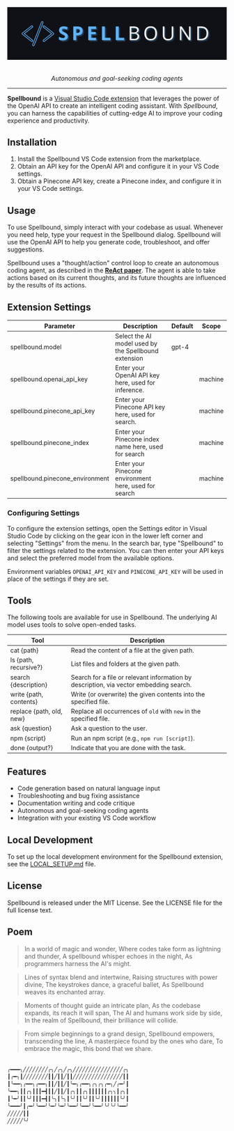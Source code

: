 <a href="https://github.com/agentitive/spellbound#readme">
  <img src=https://raw.githubusercontent.com/agentitive/spellbound/main/assets/logo.png>
</a>

<br>
<br>

<p align="center">
  <i>Autonomous and goal-seeking coding agents</i>
</p>

---

**Spellbound** is a [Visual Studio Code extension](https://marketplace.visualstudio.com/items?itemName=mpoteat-vsce.spellbound) that leverages the power of the OpenAI API to create an intelligent coding assistant. With _Spellbound_, you can harness the capabilities of cutting-edge AI to improve your coding experience and productivity.

## Installation

1. Install the Spellbound VS Code extension from the marketplace.
2. Obtain an API key for the OpenAI API and configure it in your VS Code settings.
3. Obtain a Pinecone API key, create a Pinecone index, and configure it in your VS Code settings.

## Usage

To use Spellbound, simply interact with your codebase as usual. Whenever you need help, type your request in the Spellbound dialog. Spellbound will use the OpenAI API to help you generate code, troubleshoot, and offer suggestions.

Spellbound uses a "thought/action" control loop to create an autonomous coding agent, as described in the **[ReAct paper](https://arxiv.org/abs/2210.03629)**. The agent is able to take actions based on its current thoughts, and its future thoughts are influenced by the results of its actions.

## Extension Settings

| Parameter                       | Description                                          | Default | Scope   |
| ------------------------------- | ---------------------------------------------------- | ------- | ------- |
| spellbound.model                | Select the AI model used by the Spellbound extension | gpt-4   |         |
| spellbound.openai_api_key       | Enter your OpenAI API key here, used for inference.  |         | machine |
| spellbound.pinecone_api_key     | Enter your Pinecone API key here, used for search.   |         | machine |
| spellbound.pinecone_index       | Enter your Pinecone index name here, used for search |         | machine |
| spellbound.pinecone_environment | Enter your Pinecone environment here, used for search |         | machine |

### Configuring Settings

To configure the extension settings, open the Settings editor in Visual Studio Code by clicking on the gear icon in the lower left corner and selecting "Settings" from the menu. In the search bar, type "Spellbound" to filter the settings related to the extension. You can then enter your API keys and select the preferred model from the available options.

Environment variables `OPENAI_API_KEY` and `PINECONE_API_KEY` will be used in place of the settings if they are set.

## Tools

The following tools are available for use in Spellbound. The underlying AI model uses tools to solve open-ended tasks.

| Tool                     | Description                                                                            |
| ------------------------ | -------------------------------------------------------------------------------------- |
| cat {path}               | Read the content of a file at the given path.                                          |
| ls {path, recursive?}    | List files and folders at the given path.                                              |
| search {description}     | Search for a file or relevant information by description, via vector embedding search. |
| write {path, contents}   | Write (or overwrite) the given contents into the specified file.                       |
| replace {path, old, new} | Replace all occurrences of `old` with `new` in the specified file.                     |
| ask {question}           | Ask a question to the user.                                                            |
| npm {script}             | Run an npm script (e.g., `npm run [script]`).                                          |
| done {output?}           | Indicate that you are done with the task.                                              |

## Features

- Code generation based on natural language input
- Troubleshooting and bug fixing assistance
- Documentation writing and code critique
- Autonomous and goal-seeking coding agents
- Integration with your existing VS Code workflow

## Local Development

To set up the local development environment for the Spellbound extension, see the [LOCAL_SETUP.md](LOCAL_SETUP.md) file.

## License

Spellbound is released under the MIT License. See the LICENSE file for the full license text.

## Poem

> In a world of magic and wonder,
> Where codes take form as lightning and thunder,
> A spellbound whisper echoes in the night,
> As programmers harness the AI's might.

> Lines of syntax blend and intertwine,
> Raising structures with power divine,
> The keystrokes dance, a graceful ballet,
> As Spellbound weaves its enchanted array.

> Moments of thought guide an intricate plan,
> As the codebase expands, its reach it will span,
> The AI and humans work side by side,
> In the realm of Spellbound, their brilliance will collide.

> From simple beginnings to a grand design,
> Spellbound empowers, transcending the line,
> A masterpiece found by the ones who dare,
> To embrace the magic, this bond that we share.

```sh

╭━━━╮╱╱╱╱╱╱╱╱╭╮╱╭╮╱╭╮╱╱╱╱╱╱╱╱╱╱╱╱╱╱╱╱╭╮
┃╭━╮┃╱╱╱╱╱╱╱╱┃┃╱┃┃╱┃┃╱╱╱╱╱╱╱╱╱╱╱╱╱╱╱╱┃┃
┃╰━━╮╭━━╮╭━━╮┃┃╱┃┃╱┃╰━╮╭━━╮╭╮╭╮╭━╮╱╭━╯┃
╰━━╮┃┃╭╮┃┃┃━┫┃┃╱┃┃╱┃╭╮┃┃╭╮┃┃┃┃┃┃╭╮╮┃╭╮┃
┃╰━╯┃┃╰╯┃┃┃━┫┃╰╮┃╰╮┃╰╯┃┃╰╯┃┃╰╯┃┃┃┃┃┃╰╯┃
╰━━━╯┃╭━╯╰━━╯╰━╯╰━╯╰━━╯╰━━╯╰━━╯╰╯╰╯╰━━╯
╱╱╱╱╱┃┃
╱╱╱╱╱╰╯
```
